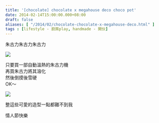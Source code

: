 ```yaml
---
title: '[chocolate] chocolate x megahouse deco choco pot'
date: 2014-02-14T15:00:00.000+08:00
draft: false
aliases: [ "/2014/02/chocolate-chocolate-x-megahouse-deco.html" ]
tags : [lifestyle - 廚房play, handmade - 開伙]
---
```


朱古力朱古力朱古力  

![](/images/megahousechoco.jpg)

  
只要買一部自動溫熱的朱古力機  
再買朱古力將其溶化  
然後倒摸後雪硬  
OK～  

![](/images/megahousechoco1.jpg)

整這些可愛的造型一點都難不到我  
  
  

  

  
情人節快樂
